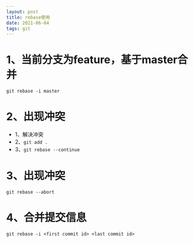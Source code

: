 ```yaml
---
layout: post
title: rebase使用
date: 2021-06-04
tags: git
---
```


# 1、当前分支为feature，基于master合并
```
git rebase -i master 
```

# 2、出现冲突
- 1、解决冲突
- 2、`git add .`
- 3、`git rebase --continue`

# 3、出现冲突
```
git rebase --abort
```

# 4、合并提交信息
```
git rebase -i <first commit id> <last commit id>
```
